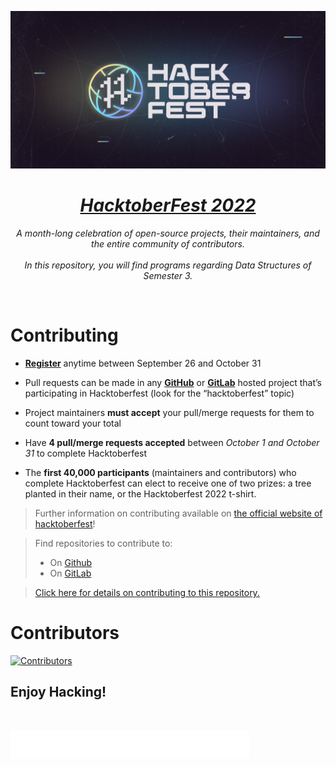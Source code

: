 <p align="center">
  <img src="./images/hacktoberfest-banner.png" alt="HacktoberFest Banner">
</p>
<h1 align="center">
  <a href="https://hacktoberfest.com"><b><i>HacktoberFest 2022</i></b></a>
</h1>

<p align="center">
    <i>A month-long celebration of open-source projects, their maintainers, and the entire community of contributors.</i>
    </br>
    </br>
    <i>In this repository, you will find programs regarding Data Structures of Semester 3.</i>

</p>
</br>

# Contributing
- [**Register**](https://hacktoberfest.com) anytime between September 26 and October 31

- Pull requests can be made in any [**GitHub**](https://github.com) or [**GitLab**](https://gitlab.com) hosted project that’s participating in Hacktoberfest (look for the “hacktoberfest” topic)

- Project maintainers **must accept** your pull/merge requests for them to count toward your total

- Have **4 pull/merge requests accepted** between *October 1 and October 31* to complete Hacktoberfest

- The **first 40,000 participants** (maintainers and contributors) who complete Hacktoberfest can elect to receive one of two prizes: a tree planted in their name, or the Hacktoberfest 2022 t-shirt.

> Further information on contributing available on [the official website of hacktoberfest](https://hacktoberfest.com/participation/)!

> Find repositories to contribute to:
> - On [Github](https://github.com/search?q=hacktoberfest)
> - On [GitLab](https://gitlab.com/search?scope=issues&search=hacktoberfest)

> [Click here for details on contributing to this repository.](./CONTRIBUTING.md)

# Contributors
[![Contributors](https://contrib.rocks/image?repo=dscmbcet/hacktoberfest-2022)](https://github.com/dscmbcet/hacktoberfest-2022/graphs/contributors)

## Enjoy Hacking!

<br>

[![GDSC MBCET](./images/GDSC%20Logo%20Horizontal.png)](https://gdscmbcet.com/)
